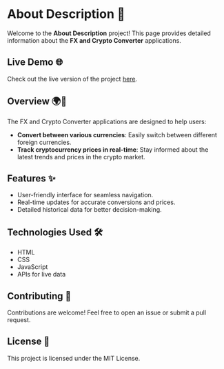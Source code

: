 # About Description 📖

Welcome to the **About Description** project! This page provides detailed information about the **FX and Crypto Converter** applications.

## Live Demo 🌐

Check out the live version of the project [here](https://riyad-x.github.io/About-description/).

## Overview 🌍💱

The FX and Crypto Converter applications are designed to help users:

- **Convert between various currencies**: Easily switch between different foreign currencies.
- **Track cryptocurrency prices in real-time**: Stay informed about the latest trends and prices in the crypto market.

## Features ✨

- User-friendly interface for seamless navigation.
- Real-time updates for accurate conversions and prices.
- Detailed historical data for better decision-making.

## Technologies Used 🛠️

- HTML
- CSS
- JavaScript
- APIs for live data

## Contributing 🤝

Contributions are welcome! Feel free to open an issue or submit a pull request.

## License 📄

This project is licensed under the MIT License.
